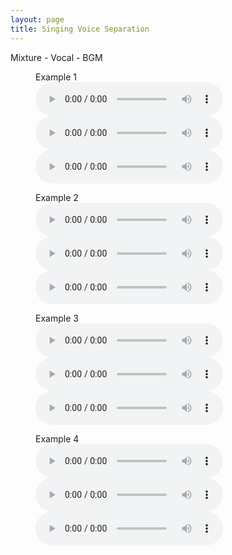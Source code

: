 ```yaml
---
layout: page
title: Singing Voice Separation
---
```

Mixture  -  Vocal  -  BGM
<figure>
    <figcaption>Example 1</figcaption>
    <audio
        controls
        src="https://xz725.github.io/resources/MIR/MusicSeparation/01-摇滚/蓝莲花.mp3">
    </audio>
    <audio
        controls
        src="https://xz725.github.io/resources/MIR/MusicSeparation/01-摇滚/蓝莲花-人声.mp3">
    </audio>
    <audio
        controls
        src="https://xz725.github.io/resources/MIR/MusicSeparation/01-摇滚/蓝莲花-伴奏.mp3">
    </audio>
</figure>

<figure>
    <figcaption>Example 2</figcaption>
    <audio
        controls
        src="https://xz725.github.io/resources/MIR/MusicSeparation/02-男女对唱/你是我心内的一首歌.mp3">
    </audio>
    <audio
        controls
        src="https://xz725.github.io/resources/MIR/MusicSeparation/02-男女对唱/你是我心内的一首歌-人声.mp3">
    </audio>
    <audio
        controls
        src="https://xz725.github.io/resources/MIR/MusicSeparation/02-男女对唱/你是我心内的一首歌-伴奏.mp3">
    </audio>
</figure>

<figure>
    <figcaption>Example 3</figcaption>
    <audio
        controls
        src="https://xz725.github.io/resources/MIR/MusicSeparation/04-民谣/我要你.mp3">
    </audio>
    <audio
        controls
        src="https://xz725.github.io/resources/MIR/MusicSeparation/04-民谣/我要你-人声.mp3">
    </audio>
    <audio
        controls
        src="https://xz725.github.io/resources/MIR/MusicSeparation/04-民谣/我要你-伴奏.mp3">
    </audio>
</figure>

<figure>
    <figcaption>Example 4</figcaption>
    <audio
        controls
        src="https://xz725.github.io/resources/MIR/MusicSeparation/05-说唱/野狼.mp3">
    </audio>
    <audio
        controls
        src="https://xz725.github.io/resources/MIR/MusicSeparation/05-说唱/野狼-人声.mp3">
    </audio>
    <audio
        controls
        src="https://xz725.github.io/resources/MIR/MusicSeparation/05-说唱//野狼-伴奏.mp3">
    </audio>
</figure>